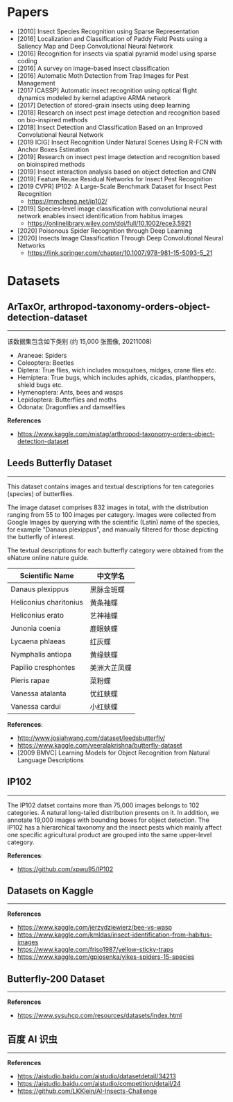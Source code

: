 # Papers
- [2010] Insect Species Recognition using Sparse Representation
- [2016] Localization and Classification of Paddy Field Pests using a Saliency Map and Deep Convolutional Neural Network
- [2016] Recognition for insects via spatial pyramid model using sparse coding
- [2016] A survey on image-based insect classification
- [2016] Automatic Moth Detection from Trap Images for Pest Management
- [2017 ICASSP] Automatic insect recognition using optical flight dynamics modeled by kernel adaptive ARMA network
- [2017] Detection of stored-grain insects using deep learning
- [2018] Research on insect pest image detection and recognition based on bio-inspired methods
- [2018] Insect Detection and Classification Based on an Improved Convolutional Neural Network
- [2019 ICIG] Insect Recognition Under Natural Scenes Using R-FCN with Anchor Boxes Estimation
- [2019] Research on insect pest image detection and recognition based on bioinspired methods
- [2019] Insect interaction analysis based on object detection and CNN
- [2019] Feature Reuse Residual Networks for Insect Pest Recognition
- [2019 CVPR] IP102: A Large-Scale Benchmark Dataset for Insect Pest Recognition
    - https://mmcheng.net/ip102/
- [2019] Species‐level image classification with convolutional neural network enables insect identification from habitus images
    - https://onlinelibrary.wiley.com/doi/full/10.1002/ece3.5921
- [2020] Poisonous Spider Recognition through Deep Learning
- [2020] Insects Image Classification Through Deep Convolutional Neural Networks
    - https://link.springer.com/chapter/10.1007/978-981-15-5093-5_21


# Datasets

## ArTaxOr, arthropod-taxonomy-orders-object-detection-dataset
---
该数据集包含如下类别 (约 15,000 张图像, 20211008)
- Araneae: Spiders
- Coleoptera: Beetles
- Diptera: True flies, wich includes mosquitoes, midges, crane flies etc.
- Hemiptera: True bugs, which includes aphids, cicadas, planthoppers, shield bugs etc.
- Hymenoptera: Ants, bees and wasps
- Lepidoptera: Butterflies and moths
- Odonata: Dragonflies and damselflies

**References**
- https://www.kaggle.com/mistag/arthropod-taxonomy-orders-object-detection-dataset

## Leeds Butterfly Dataset
---
This dataset contains images and textual descriptions for ten categories (species) of butterflies.

The image dataset comprises 832 images in total, with the distribution ranging from 55 to 100 images per category. Images were collected from Google Images by querying with the scientific (Latin) name of the species, for example "Danaus plexippus", and manually filtered for those depicting the butterfly of interest.

The textual descriptions for each butterfly category were obtained from the eNature online nature guide.

Scientific Name         | 中文学名
------------------------|-------------
Danaus plexippus        | 黑脉金斑蝶
Heliconius charitonius  | 黄条袖蝶
Heliconius erato        | 艺神袖蝶
Junonia coenia          | 鹿眼蛱蝶
Lycaena phlaeas         | 红灰蝶
Nymphalis antiopa       | 黄缘蛱蝶
Papilio cresphontes     | 美洲大芷凤蝶
Pieris rapae            | 菜粉蝶
Vanessa atalanta        | 优红蛱蝶
Vanessa cardui          | 小红蛱蝶

**References**:
- http://www.josiahwang.com/dataset/leedsbutterfly/
- https://www.kaggle.com/veeralakrishna/butterfly-dataset
- [2009 BMVC] Learning Models for Object Recognition from Natural Language Descriptions

## IP102
---
The IP102 datset contains more than 75,000 images belongs to 102 categories. A natural long-tailed distribution presents on it. In addition, we annotate 19,000 images with bounding boxes for object detection. The IP102 has a hierarchical taxonomy and the insect pests which mainly affect one specific agricultural product are grouped into the same upper-level category.

**References**:
- https://github.com/xpwu95/IP102


## Datasets on Kaggle
---
**References**
- https://www.kaggle.com/jerzydziewierz/bee-vs-wasp
- https://www.kaggle.com/kmldas/insect-identification-from-habitus-images
- https://www.kaggle.com/friso1987/yellow-sticky-traps
- https://www.kaggle.com/gpiosenka/yikes-spiders-15-species

## Butterfly-200 Dataset
---
**References**
- https://www.sysuhcp.com/resources/datasets/index.html


## 百度 AI 识虫
---
**References**
- https://aistudio.baidu.com/aistudio/datasetdetail/34213
- https://aistudio.baidu.com/aistudio/competition/detail/24
- https://github.com/LKKlein/AI-Insects-Challenge
